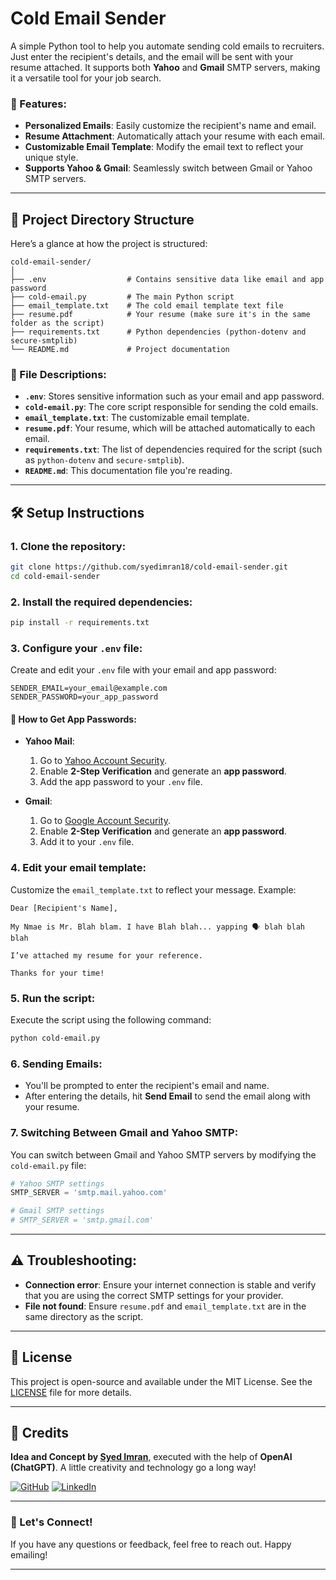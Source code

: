 # Cold Email Sender

A simple Python tool to help you automate sending cold emails to recruiters. Just enter the recipient's details, and the email will be sent with your resume attached. It supports both **Yahoo** and **Gmail** SMTP servers, making it a versatile tool for your job search.

### 🚀 Features:
- **Personalized Emails**: Easily customize the recipient's name and email.
- **Resume Attachment**: Automatically attach your resume with each email.
- **Customizable Email Template**: Modify the email text to reflect your unique style.
- **Supports Yahoo & Gmail**: Seamlessly switch between Gmail or Yahoo SMTP servers.

---

## 📂 Project Directory Structure

Here’s a glance at how the project is structured:

```
cold-email-sender/
│
├── .env                  # Contains sensitive data like email and app password
├── cold-email.py         # The main Python script
├── email_template.txt    # The cold email template text file
├── resume.pdf            # Your resume (make sure it's in the same folder as the script)
├── requirements.txt      # Python dependencies (python-dotenv and secure-smtplib)
└── README.md             # Project documentation
```

### 📄 File Descriptions:
- **`.env`**: Stores sensitive information such as your email and app password.
- **`cold-email.py`**: The core script responsible for sending the cold emails.
- **`email_template.txt`**: The customizable email template.
- **`resume.pdf`**: Your resume, which will be attached automatically to each email.
- **`requirements.txt`**: The list of dependencies required for the script (such as `python-dotenv` and `secure-smtplib`).
- **`README.md`**: This documentation file you're reading.

---

## 🛠️ Setup Instructions

### 1. Clone the repository:

```bash
git clone https://github.com/syedimran18/cold-email-sender.git
cd cold-email-sender
```

### 2. Install the required dependencies:

```bash
pip install -r requirements.txt
```

### 3. Configure your `.env` file:

Create and edit your `.env` file with your email and app password:

```env
SENDER_EMAIL=your_email@example.com
SENDER_PASSWORD=your_app_password
```

#### 🔑 **How to Get App Passwords**:

- **Yahoo Mail**:
  1. Go to [Yahoo Account Security](https://login.yahoo.com/account/security).
  2. Enable **2-Step Verification** and generate an **app password**.
  3. Add the app password to your `.env` file.

- **Gmail**:
  1. Go to [Google Account Security](https://myaccount.google.com/security).
  2. Enable **2-Step Verification** and generate an **app password**.
  3. Add it to your `.env` file.

### 4. Edit your email template:

Customize the `email_template.txt` to reflect your message. Example:

```text
Dear [Recipient's Name],

My Nmae is Mr. Blah blam. I have Blah blah... yapping 🗣️ blah blah blah

I’ve attached my resume for your reference.

Thanks for your time!
```

### 5. Run the script:

Execute the script using the following command:

```bash
python cold-email.py
```

### 6. Sending Emails:

- You'll be prompted to enter the recipient's email and name.
- After entering the details, hit **Send Email** to send the email along with your resume.

### 7. Switching Between Gmail and Yahoo SMTP:

You can switch between Gmail and Yahoo SMTP servers by modifying the `cold-email.py` file:

```python
# Yahoo SMTP settings
SMTP_SERVER = 'smtp.mail.yahoo.com'

# Gmail SMTP settings
# SMTP_SERVER = 'smtp.gmail.com'
```

---

## ⚠️ Troubleshooting:

- **Connection error**: Ensure your internet connection is stable and verify that you are using the correct SMTP settings for your provider.
- **File not found**: Ensure `resume.pdf` and `email_template.txt` are in the same directory as the script.

---

## 📝 License

This project is open-source and available under the MIT License. See the [LICENSE](LICENSE) file for more details.

---

## 👏 Credits

**Idea and Concept by [Syed Imran](https://github.com/syedimran18)**, executed with the help of **OpenAI (ChatGPT)**. A little creativity and technology go a long way!

[![GitHub](https://img.shields.io/badge/GitHub-syedimran18-blue?logo=github&logoColor=white)](https://github.com/syedimran18)
[![LinkedIn](https://img.shields.io/badge/LinkedIn-Syed_Imran-blue?logo=linkedin&logoColor=white)](https://www.linkedin.com/in/syed-imran18/)

---

### 🌟 Let's Connect!

If you have any questions or feedback, feel free to reach out. Happy emailing!

---
